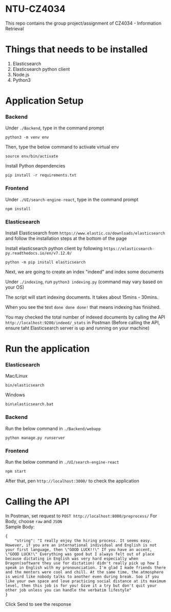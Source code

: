 # NTU-CZ4034
This repo contains the group project/assignment of CZ4034 - Information Retrieval

# Things that needs to be installed
1. Elasticsearch
2. Elasticsearch python client
3. Node.js
4. Python3

# Application Setup
### Backend
Under `./Backend`, type in the command prompt
```
python3 -m venv env
```
Then, type the below command to activate virtual env
```
source env/bin/activate
```
Install Python dependencies
```
pip install -r requirements.txt
```

### Frontend
Under `./UI/search-engine-react`, type in the command prompt
```
npm install
```

### Elasticsearch
Install Elasticsearch from `https://www.elastic.co/downloads/elasticsearch` and follow the installation steps at the bottom of the page

Install elasticsearch python client by following `https://elasticsearch-py.readthedocs.io/en/v7.12.0/` 
```
python -m pip install elasticsearch
```

Next, we are going to create an index "indeed" and index some documents

Under `./indexing`, run `python3 indexing.py` (command may vary based on your OS)

The script will start indexing documents. It takes about 15mins - 30mins.

When you see the text `done done done!` that means indexing has finished. 

You may checked the total number of indexed documents by calling the API `http://localhost:9200/indeed/_stats` in Postman (Before calling the API, ensure taht Elasticsearch server is up and running on your machine)

# Run the application
### Elasticsearch
Mac/Linux
```
bin/elasticsearch
```

Windows
```
bin\elasticsearch.bat
```

### Backend
Run the below command in `./Backend/webapp`
```
python manage.py runserver
```

### Frontend
Run the below command in `./UI/search-engine-react`
```
npm start
```
After that, pen `http://localhost:3000/` to check the application

# Calling the API
In Postman, set request to `POST http://localhost:8000/preprocess/`
For Body, choose `raw` and `JSON`\
Sample Body:
```
{
    "string": "I really enjoy the hiring process. It seems easy. However, if you are an international individual and English is not your first language, then \"GOOD LUCK!!\" If you have an accent, \"GOOD LUCK!\" Everything was good but I always felt out of place because dictating in English was very hard especially when Dragon(software they use for dictation) didn't really pick up how I speak in English with my pronounciation. I'm glad I made friends there and the mentors were cool and chill. At the same time, the atmosphere is weird like nobody talks to another even during break. Soo if you like your own space and love practicing social distance at its maximum level, then this job is for you! Give it a try but don't quit your other job unless you can handle the verbatim lifestyle"
}
```
Click Send to see the response
